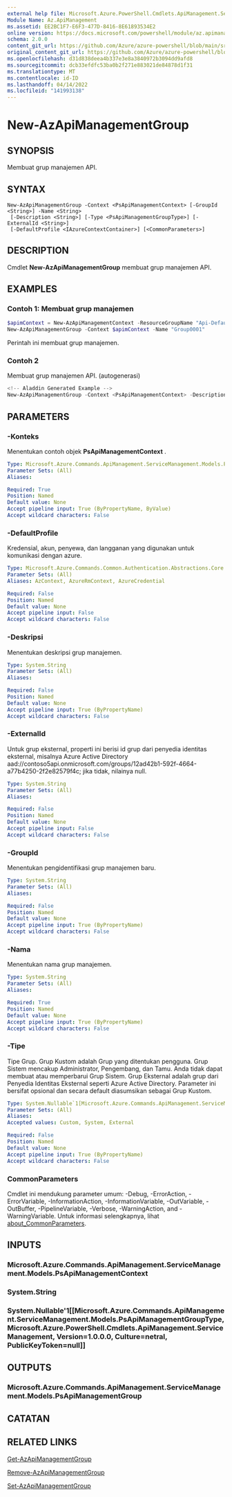 ```yaml
---
external help file: Microsoft.Azure.PowerShell.Cmdlets.ApiManagement.ServiceManagement.dll-Help.xml
Module Name: Az.ApiManagement
ms.assetid: EE2BC1F7-E6F3-477D-8416-8E61893534E2
online version: https://docs.microsoft.com/powershell/module/az.apimanagement/new-azapimanagementgroup
schema: 2.0.0
content_git_url: https://github.com/Azure/azure-powershell/blob/main/src/ApiManagement/ApiManagement/help/New-AzApiManagementGroup.md
original_content_git_url: https://github.com/Azure/azure-powershell/blob/main/src/ApiManagement/ApiManagement/help/New-AzApiManagementGroup.md
ms.openlocfilehash: d31d838deea4b337e3e8a3840972b3094dd9afd8
ms.sourcegitcommit: dcb33efdfc53ba0b2f271e883021de84878d1f31
ms.translationtype: MT
ms.contentlocale: id-ID
ms.lasthandoff: 04/14/2022
ms.locfileid: "141993138"
---
```

# New-AzApiManagementGroup

## SYNOPSIS
Membuat grup manajemen API.

## SYNTAX

```
New-AzApiManagementGroup -Context <PsApiManagementContext> [-GroupId <String>] -Name <String>
 [-Description <String>] [-Type <PsApiManagementGroupType>] [-ExternalId <String>]
 [-DefaultProfile <IAzureContextContainer>] [<CommonParameters>]
```

## DESCRIPTION
Cmdlet **New-AzApiManagementGroup** membuat grup manajemen API.

## EXAMPLES

### Contoh 1: Membuat grup manajemen
```powershell
$apimContext = New-AzApiManagementContext -ResourceGroupName "Api-Default-WestUS" -ServiceName "contoso"
New-AzApiManagementGroup -Context $apimContext -Name "Group0001"
```

Perintah ini membuat grup manajemen.

### Contoh 2

Membuat grup manajemen API. (autogenerasi)

```powershell
<!-- Aladdin Generated Example --> 
New-AzApiManagementGroup -Context <PsApiManagementContext> -Description 'Create Echo Api V4' -GroupId '0001' -Name 'Group0001' -Type Custom
```

## PARAMETERS

### -Konteks
Menentukan contoh objek **PsApiManagementContext** .

```yaml
Type: Microsoft.Azure.Commands.ApiManagement.ServiceManagement.Models.PsApiManagementContext
Parameter Sets: (All)
Aliases:

Required: True
Position: Named
Default value: None
Accept pipeline input: True (ByPropertyName, ByValue)
Accept wildcard characters: False
```

### -DefaultProfile
Kredensial, akun, penyewa, dan langganan yang digunakan untuk komunikasi dengan azure.

```yaml
Type: Microsoft.Azure.Commands.Common.Authentication.Abstractions.Core.IAzureContextContainer
Parameter Sets: (All)
Aliases: AzContext, AzureRmContext, AzureCredential

Required: False
Position: Named
Default value: None
Accept pipeline input: False
Accept wildcard characters: False
```

### -Deskripsi
Menentukan deskripsi grup manajemen.

```yaml
Type: System.String
Parameter Sets: (All)
Aliases:

Required: False
Position: Named
Default value: None
Accept pipeline input: True (ByPropertyName)
Accept wildcard characters: False
```

### -ExternalId
Untuk grup eksternal, properti ini berisi id grup dari penyedia identitas eksternal, misalnya Azure Active Directory aad://contoso5api.onmicrosoft.com/groups/12ad42b1-592f-4664-a77b4250-2f2e82579f4c; jika tidak, nilainya null.

```yaml
Type: System.String
Parameter Sets: (All)
Aliases:

Required: False
Position: Named
Default value: None
Accept pipeline input: False
Accept wildcard characters: False
```

### -GroupId
Menentukan pengidentifikasi grup manajemen baru.

```yaml
Type: System.String
Parameter Sets: (All)
Aliases:

Required: False
Position: Named
Default value: None
Accept pipeline input: True (ByPropertyName)
Accept wildcard characters: False
```

### -Nama
Menentukan nama grup manajemen.

```yaml
Type: System.String
Parameter Sets: (All)
Aliases:

Required: True
Position: Named
Default value: None
Accept pipeline input: True (ByPropertyName)
Accept wildcard characters: False
```

### -Tipe
Tipe Grup. Grup Kustom adalah Grup yang ditentukan pengguna. Grup Sistem mencakup Administrator, Pengembang, dan Tamu. Anda tidak dapat membuat atau memperbarui Grup Sistem.  Grup Eksternal adalah grup dari Penyedia Identitas Eksternal seperti Azure Active Directory. Parameter ini bersifat opsional dan secara default diasumsikan sebagai Grup Kustom.

```yaml
Type: System.Nullable`1[Microsoft.Azure.Commands.ApiManagement.ServiceManagement.Models.PsApiManagementGroupType]
Parameter Sets: (All)
Aliases:
Accepted values: Custom, System, External

Required: False
Position: Named
Default value: None
Accept pipeline input: True (ByPropertyName)
Accept wildcard characters: False
```

### CommonParameters
Cmdlet ini mendukung parameter umum: -Debug, -ErrorAction, -ErrorVariable, -InformationAction, -InformationVariable, -OutVariable, -OutBuffer, -PipelineVariable, -Verbose, -WarningAction, and -WarningVariable. Untuk informasi selengkapnya, lihat [about_CommonParameters](http://go.microsoft.com/fwlink/?LinkID=113216).

## INPUTS

### Microsoft.Azure.Commands.ApiManagement.ServiceManagement.Models.PsApiManagementContext

### System.String

### System.Nullable'1[[Microsoft.Azure.Commands.ApiManagement.ServiceManagement.Models.PsApiManagementGroupType, Microsoft.Azure.PowerShell.Cmdlets.ApiManagement.ServiceManagement, Version=1.0.0.0, Culture=netral, PublicKeyToken=null]]

## OUTPUTS

### Microsoft.Azure.Commands.ApiManagement.ServiceManagement.Models.PsApiManagementGroup

## CATATAN

## RELATED LINKS

[Get-AzApiManagementGroup](./Get-AzApiManagementGroup.md)

[Remove-AzApiManagementGroup](./Remove-AzApiManagementGroup.md)

[Set-AzApiManagementGroup](./Set-AzApiManagementGroup.md)


